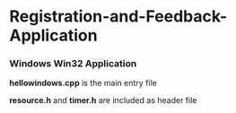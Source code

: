 # Registration-and-Feedback-Application

### Windows Win32 Application

**hellowindows.cpp** is the main entry file

**resource.h** and **timer.h** are included as header file

